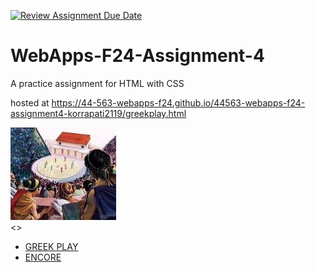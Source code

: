 [![Review Assignment Due Date](https://classroom.github.com/assets/deadline-readme-button-22041afd0340ce965d47ae6ef1cefeee28c7c493a6346c4f15d667ab976d596c.svg)](https://classroom.github.com/a/YNXypkor)
# WebApps-F24-Assignment-4
A practice assignment for HTML with CSS

hosted at <https://44-563-webapps-f24.github.io/44563-webapps-f24-assignment4-korrapati2119/greekplay.html>
<html>
<head><title>
  ICONS
</title>
<link rel="stylesheet" href = "sophocles.css"></head>
  <body>
    <div class="image">
      <img src="greek.jpg"alt ="greekimage">
    </div>
    <nav class="navbar">
      <>
      <ul>
        <li><a href="greekplay.html"> GREEK PLAY </a></li>
        <li><a href="encore.html"> ENCORE </li>
      </ul>
    </nav>
  </body>
</html>
